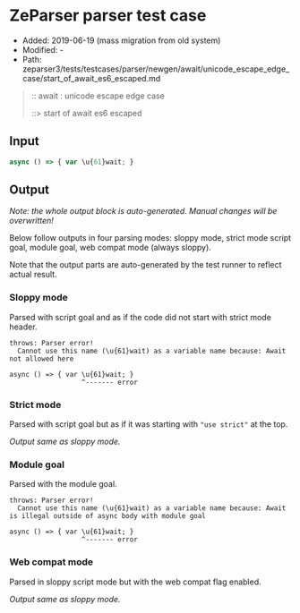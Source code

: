 # ZeParser parser test case

- Added: 2019-06-19 (mass migration from old system)
- Modified: -
- Path: zeparser3/tests/testcases/parser/newgen/await/unicode_escape_edge_case/start_of_await_es6_escaped.md

> :: await : unicode escape edge case
>
> ::> start of await es6 escaped

## Input

`````js
async () => { var \u{61}wait; }
`````

## Output

_Note: the whole output block is auto-generated. Manual changes will be overwritten!_

Below follow outputs in four parsing modes: sloppy mode, strict mode script goal, module goal, web compat mode (always sloppy).

Note that the output parts are auto-generated by the test runner to reflect actual result.

### Sloppy mode

Parsed with script goal and as if the code did not start with strict mode header.

`````
throws: Parser error!
  Cannot use this name (\u{61}wait) as a variable name because: Await not allowed here

async () => { var \u{61}wait; }
                  ^------- error
`````

### Strict mode

Parsed with script goal but as if it was starting with `"use strict"` at the top.

_Output same as sloppy mode._

### Module goal

Parsed with the module goal.

`````
throws: Parser error!
  Cannot use this name (\u{61}wait) as a variable name because: Await is illegal outside of async body with module goal

async () => { var \u{61}wait; }
                  ^------- error
`````


### Web compat mode

Parsed in sloppy script mode but with the web compat flag enabled.

_Output same as sloppy mode._
